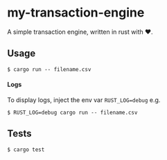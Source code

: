 # my-transaction-engine

A simple transaction engine, written in rust with :heart:.

## Usage

```
$ cargo run -- filename.csv
```

#### Logs

To display logs, inject the env var `RUST_LOG=debug` e.g.

```
$ RUST_LOG=debug cargo run -- filename.csv
```

## Tests

```
$ cargo test
```
